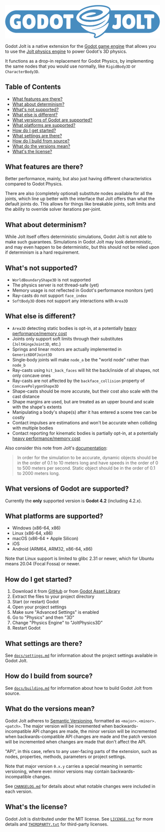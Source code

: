 <p align="center">
  <a href="https://github.com/godot-jolt/godot-jolt">
    <img alt="Godot Jolt" src="docs/logo.svg">
  </a>
</p>

Godot Jolt is a native extension for the [Godot game engine][god] that allows you to use the [Jolt
physics engine][jlt] to power Godot's 3D physics.

It functions as a drop-in replacement for Godot Physics, by implementing the same nodes that you
would use normally, like `RigidBody3D` or `CharacterBody3D`.

## Table of Contents

- [What features are there?](#what-features-are-there)
- [What about determinism?](#what-about-determinism)
- [What's not supported?](#whats-not-supported)
- [What else is different?](#what-else-is-different)
- [What versions of Godot are supported?](#what-versions-of-godot-are-supported)
- [What platforms are supported?](#what-platforms-are-supported)
- [How do I get started?](#how-do-i-get-started)
- [What settings are there?](#what-settings-are-there)
- [How do I build from source?](#how-do-i-build-from-source)
- [What do the versions mean?](#what-do-the-versions-mean)
- [What's the license?](#whats-the-license)

## What features are there?

Better performance, mainly, but also just having different characteristics compared to Godot
Physics.

There are also (completely optional) substitute nodes available for all the joints, which line up
better with the interface that Jolt offers than what the default joints do. This allows for things
like breakable joints, soft limits and the ability to override solver iterations per-joint.

## What about determinism?

While Jolt itself offers deterministic simulations, Godot Jolt is not able to make such guarantees.
Simulations in Godot Jolt may look deterministic, and may even happen to be deterministic, but this
should not be relied upon if determinism is a hard requirement.

## What's not supported?

- `WorldBoundaryShape3D` is not supported
- The physics server is not thread-safe (yet)
- Memory usage is not reflected in Godot's performance monitors (yet)
- Ray-casts do not support `face_index`
- `SoftBody3D` does not support any interactions with `Area3D`

## What else is different?

- `Area3D` detecting static bodies is opt-in, at a potentially [heavy performance/memory cost][jst]
- Joints only support soft limits through their substitutes (`JoltHingeJoint3D`, etc.)
- Springs and linear motors are actually implemented in `Generic6DOFJoint3D`
- Single-body joints will make `node_a` be the "world node" rather than `node_b`
- Ray-casts using `hit_back_faces` will hit the back/inside of all shapes, not only concave ones
- Ray-casts are not affected by the `backface_collision` property of `ConcavePolygonShape3D`
- Shape-casts should be more accurate, but their cost also scale with the cast distance
- Shape margins are used, but are treated as an upper bound and scale with the shape's extents
- Manipulating a body's shape(s) after it has entered a scene tree can be costly
- Contact impulses are estimations and won't be accurate when colliding with multiple bodies
- Contact reporting for kinematic bodies is partially opt-in, at a potentially [heavy
  performance/memory cost][jst]

Also consider this note from Jolt's [documentation][jdc]:

> In order for the simulation to be accurate, dynamic objects should be in the order of 0.1 to 10
> meters long and have speeds in the order of 0 to 500 meters per second. Static object should be in
> the order of 0.1 to 2000 meters long.

## What versions of Godot are supported?

Currently the **only** supported version is **Godot 4.2** (including 4.2.x).

## What platforms are supported?

- Windows (x86-64, x86)
- Linux (x86-64, x86)
- macOS (x86-64 + Apple Silicon)
- iOS
- Android (ARM64, ARM32, x86-64, x86)

Note that Linux support is limited to glibc 2.31 or newer, which for Ubuntu means 20.04 (Focal
Fossa) or newer.

## How do I get started?

1. Download it from [GitHub][rls] or from [Godot Asset Library][ast]
2. Extract the files to your project directory
3. Start (or restart) Godot
4. Open your project settings
5. Make sure "Advanced Settings" is enabled
6. Go to "Physics" and then "3D"
7. Change "Physics Engine" to "JoltPhysics3D"
8. Restart Godot

## What settings are there?

See [`docs/settings.md`][set] for information about the project settings available in Godot Jolt.

## How do I build from source?

See [`docs/building.md`][bld] for information about how to build Godot Jolt from source.

## What do the versions mean?

Godot Jolt adheres to [Semantic Versioning][smv], formatted as `<major>.<minor>.<patch>`. The major
version will be incremented when backwards-incompatible API changes are made, the minor version will
be incremented when backwards-compatible API changes are made and the patch version will be
incremented when changes are made that don't affect the API.

"API", in this case, refers to any user-facing parts of the extension, such as nodes, properties,
methods, parameters or project settings.

Note that major version `0.x.y` carries a special meaning in semantic versioning, where even minor
versions may contain backwards-incompatible changes.

See [`CHANGELOG.md`][chl] for details about what notable changes were included in each version.

## What's the license?

Godot Jolt is distributed under the MIT license. See [`LICENSE.txt`][lic] for more details and
[`THIRDPARTY.txt`][trd] for third-party licenses.

[god]: https://godotengine.org/
[jlt]: https://github.com/jrouwe/JoltPhysics
[jst]: docs/settings.md#jolt-3d
[jdc]: https://jrouwe.github.io/JoltPhysics/
[rls]: https://github.com/godot-jolt/godot-jolt/releases/latest
[ast]: https://godotengine.org/asset-library/asset/1918
[set]: docs/settings.md
[bld]: docs/building.md
[smv]: https://semver.org/spec/v2.0.0.html
[chl]: CHANGELOG.md
[lic]: LICENSE.txt
[trd]: THIRDPARTY.txt
